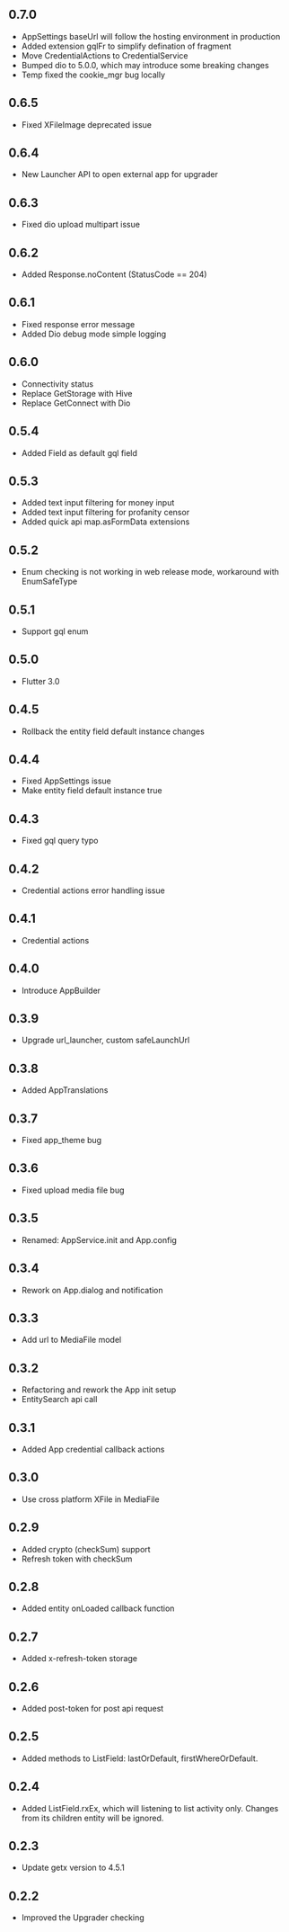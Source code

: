 ## 0.7.0
* AppSettings baseUrl will follow the hosting environment in production
* Added extension gqlFr to simplify defination of fragment
* Move CredentialActions to CredentialService
* Bumped dio to 5.0.0, which may introduce some breaking changes
* Temp fixed the cookie_mgr bug locally

## 0.6.5
* Fixed XFileImage deprecated issue

## 0.6.4
* New Launcher API to open external app for upgrader

## 0.6.3
* Fixed dio upload multipart issue

## 0.6.2
* Added Response.noContent (StatusCode == 204)

## 0.6.1
* Fixed response error message
* Added Dio debug mode simple logging

## 0.6.0
* Connectivity status
* Replace GetStorage with Hive
* Replace GetConnect with Dio

## 0.5.4
* Added Field<MediaFile> as default gql field

## 0.5.3
* Added text input filtering for money input
* Added text input filtering for profanity censor
* Added quick api map.asFormData extensions

## 0.5.2
* Enum checking is not working in web release mode, workaround with EnumSafeType

## 0.5.1
* Support gql enum 

## 0.5.0
* Flutter 3.0

## 0.4.5
* Rollback the entity field default instance changes

## 0.4.4
* Fixed AppSettings issue
* Make entity field default instance true

## 0.4.3
* Fixed gql query typo

## 0.4.2
* Credential actions error handling issue

## 0.4.1
* Credential actions

## 0.4.0
* Introduce AppBuilder

## 0.3.9
* Upgrade url_launcher, custom safeLaunchUrl

## 0.3.8
* Added AppTranslations

## 0.3.7
* Fixed app_theme bug

## 0.3.6
* Fixed upload media file bug

## 0.3.5
* Renamed: AppService.init and App.config

## 0.3.4
* Rework on App.dialog and notification

## 0.3.3
* Add url to MediaFile model

## 0.3.2
* Refactoring and rework the App init setup
* EntitySearch api call

## 0.3.1
* Added App credential callback actions

## 0.3.0
* Use cross platform XFile in MediaFile

## 0.2.9
* Added crypto (checkSum) support
* Refresh token with checkSum

## 0.2.8
* Added entity onLoaded callback function

## 0.2.7
* Added x-refresh-token storage

## 0.2.6
* Added post-token for post api request

## 0.2.5
* Added methods to ListField: lastOrDefault, firstWhereOrDefault.

## 0.2.4
* Added ListField.rxEx, which will listening to list activity only. Changes from its children entity will be ignored.

## 0.2.3
* Update getx version to 4.5.1

## 0.2.2
* Improved the Upgrader checking
